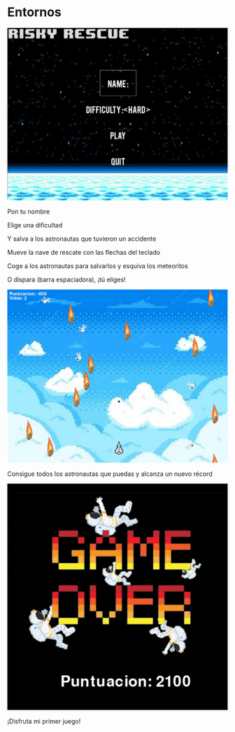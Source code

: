 # Entornos
![alt text](image.png)
<p>Pon tu nombre</p>
<p>Elige una dificultad</p>
<p>Y salva a los astronautas que tuvieron un accidente</p>
<p>Mueve la nave de rescate con las flechas del teclado</p>
<p>Coge a los astronautas para salvarlos y esquiva los meteoritos</p>
<p>O dispara (barra espaciadora), ¡tú eliges!</p>
<img src="image-1.png">
<p>Consigue todos los astronautas que puedas y alcanza un nuevo récord</p>
<img src="image-2.png">
<p>¡Disfruta mi primer juego!</p>